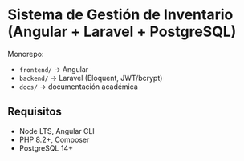 # Sistema de Gestión de Inventario (Angular + Laravel + PostgreSQL)

Monorepo:
- `frontend/` → Angular
- `backend/` → Laravel (Eloquent, JWT/bcrypt)
- `docs/` → documentación académica

## Requisitos
- Node LTS, Angular CLI
- PHP 8.2+, Composer
- PostgreSQL 14+
